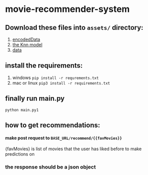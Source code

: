 # movie-recommender-system


## Download these files into `assets/` directory:
1. [encodedData](https://drive.google.com/file/d/1-69IKtAcVIt3eJ0To1jNEHK1YADcGSQ5/view?usp=sharing)
2. [the Knn model](https://drive.google.com/file/d/1-7XnYs4ByeC_mcWUnW6LTR6hNUUTEw6E/view?usp=sharing)
3. [data](https://drive.google.com/file/d/19zX2mSpumn8BNeYkTvfxgqaPyXR3RrzV/view?usp=sharing)


## install the requirements:
1. windows `pip install -r requrements.txt`
2. mac or linux `pip3 install -r requirements.txt`


## finally run main.py
`python main.py1`

## how to get recommendations:

#### make post request to ``BASE_URL/recommend/{{favMovies}}``
  {favMovies} is list of movies that the user has liked before to make predictions on
  
  
### the response should be a json object
